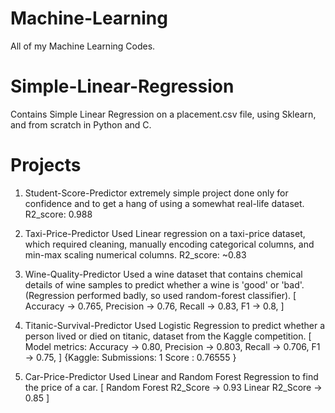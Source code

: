 # Machine-Learning
 All of my Machine Learning Codes.

# Simple-Linear-Regression
 Contains Simple Linear Regression on a placement.csv file, using Sklearn, and from scratch in Python and C.

# Projects
 1. Student-Score-Predictor
    extremely simple project done only for confidence and to get a hang of using a somewhat real-life dataset.
    R2_score: 0.988

 2. Taxi-Price-Predictor
    Used Linear regression on a taxi-price dataset, which required cleaning, manually encoding categorical columns, and min-max scaling numerical columns.
    R2_score: ~0.83

 3. Wine-Quality-Predictor
    Used a wine dataset that contains chemical details of wine samples to predict whether a wine is 'good' or 'bad'. (Regression performed badly, so used random-forest classifier).
    [
    Accuracy -> 0.765,
    Precision -> 0.76,
    Recall -> 0.83,
    F1 -> 0.8,
    ]

 4. Titanic-Survival-Predictor
     Used Logistic Regression to predict whether a person lived or died on titanic, dataset from the Kaggle competition.
     [
      Model metrics:
      Accuracy -> 0.80,
      Precision -> 0.803,
      Recall -> 0.706,
      F1 -> 0.75,
     ]
     {Kaggle:
         Submissions: 1
         Score : 0.76555
     }

   5. Car-Price-Predictor
       Used Linear and Random Forest Regression to find the price of a car. 
       [
         Random Forest R2_Score -> 0.93
         Linear R2_Score -> 0.85
       ]

